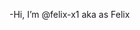 -Hi, I’m @felix-x1 aka as Felix



<!---
felix-x1/felix-x1 is a ✨ special ✨ repository because its `README.md` (this file) appears on your GitHub profile.
You can click the Preview link to take a look at your changes.
--->
